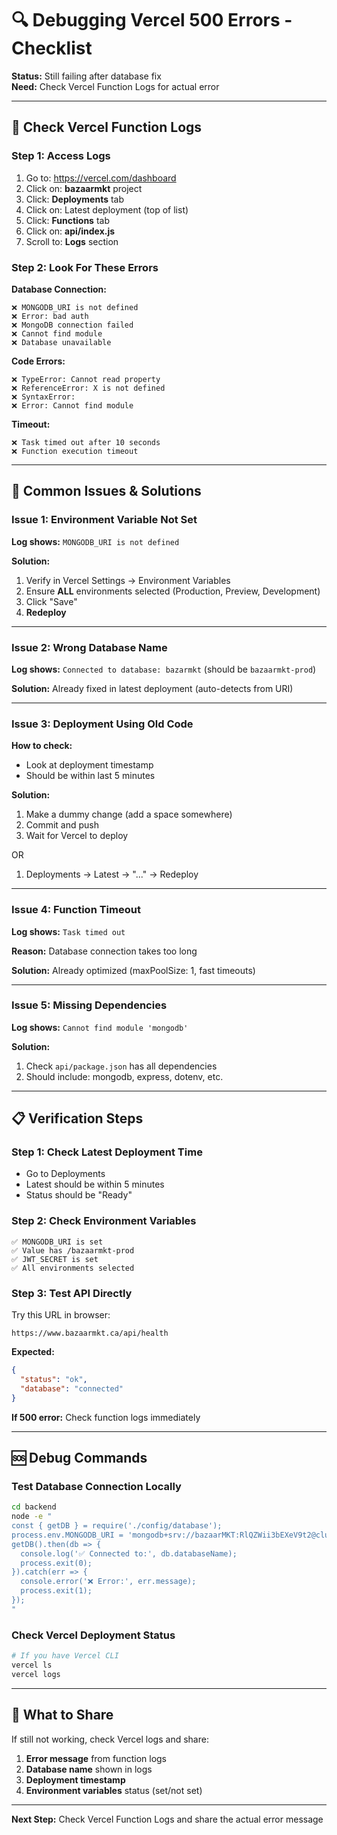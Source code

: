 # 🔍 Debugging Vercel 500 Errors - Checklist

**Status:** Still failing after database fix  
**Need:** Check Vercel Function Logs for actual error

---

## 🚨 Check Vercel Function Logs

### Step 1: Access Logs
1. Go to: https://vercel.com/dashboard
2. Click on: **bazaarmkt** project
3. Click: **Deployments** tab
4. Click on: Latest deployment (top of list)
5. Click: **Functions** tab
6. Click on: **api/index.js**
7. Scroll to: **Logs** section

### Step 2: Look For These Errors

**Database Connection:**
```
❌ MONGODB_URI is not defined
❌ Error: bad auth
❌ MongoDB connection failed
❌ Cannot find module
❌ Database unavailable
```

**Code Errors:**
```
❌ TypeError: Cannot read property
❌ ReferenceError: X is not defined
❌ SyntaxError:
❌ Error: Cannot find module
```

**Timeout:**
```
❌ Task timed out after 10 seconds
❌ Function execution timeout
```

---

## 🎯 Common Issues & Solutions

### Issue 1: Environment Variable Not Set

**Log shows:** `MONGODB_URI is not defined`

**Solution:**
1. Verify in Vercel Settings → Environment Variables
2. Ensure **ALL** environments selected (Production, Preview, Development)
3. Click "Save"
4. **Redeploy**

---

### Issue 2: Wrong Database Name

**Log shows:** `Connected to database: bazarmkt` (should be `bazaarmkt-prod`)

**Solution:** Already fixed in latest deployment (auto-detects from URI)

---

### Issue 3: Deployment Using Old Code

**How to check:**
- Look at deployment timestamp
- Should be within last 5 minutes

**Solution:**
1. Make a dummy change (add a space somewhere)
2. Commit and push
3. Wait for Vercel to deploy

OR

1. Deployments → Latest → "..." → Redeploy

---

### Issue 4: Function Timeout

**Log shows:** `Task timed out`

**Reason:** Database connection takes too long

**Solution:** Already optimized (maxPoolSize: 1, fast timeouts)

---

### Issue 5: Missing Dependencies

**Log shows:** `Cannot find module 'mongodb'`

**Solution:**
1. Check `api/package.json` has all dependencies
2. Should include: mongodb, express, dotenv, etc.

---

## 📋 Verification Steps

### Step 1: Check Latest Deployment Time
- Go to Deployments
- Latest should be within 5 minutes
- Status should be "Ready"

### Step 2: Check Environment Variables
```
✅ MONGODB_URI is set
✅ Value has /bazaarmkt-prod
✅ JWT_SECRET is set
✅ All environments selected
```

### Step 3: Test API Directly

Try this URL in browser:
```
https://www.bazaarmkt.ca/api/health
```

**Expected:**
```json
{
  "status": "ok",
  "database": "connected"
}
```

**If 500 error:** Check function logs immediately

---

## 🆘 Debug Commands

### Test Database Connection Locally

```bash
cd backend
node -e "
const { getDB } = require('./config/database');
process.env.MONGODB_URI = 'mongodb+srv://bazaarMKT:RlQZWii3bEXeV9t2@cluster0.c8vyia3.mongodb.net/bazaarmkt-prod?retryWrites=true&w=majority';
getDB().then(db => {
  console.log('✅ Connected to:', db.databaseName);
  process.exit(0);
}).catch(err => {
  console.error('❌ Error:', err.message);
  process.exit(1);
});
"
```

### Check Vercel Deployment Status

```bash
# If you have Vercel CLI
vercel ls
vercel logs
```

---

## 🎯 What to Share

If still not working, check Vercel logs and share:

1. **Error message** from function logs
2. **Database name** shown in logs
3. **Deployment timestamp**
4. **Environment variables** status (set/not set)

---

**Next Step:** Check Vercel Function Logs and share the actual error message


